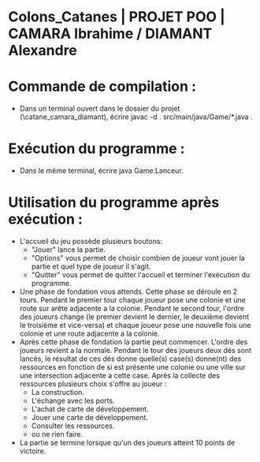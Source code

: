 # Colons_Catanes | PROJET POO | CAMARA Ibrahime / DIAMANT Alexandre

Commande de compilation :
=========================

* Dans un terminal ouvert dans le dossier du projet (\catane_camara_diamant), écrire 
javac -d . src/main/java/Game/*.java .

Exécution du programme :
========================

* Dans le même terminal, écrire java Game.Lanceur.

Utilisation du programme après exécution :
==========================================

* L'accueil du jeu possède plusieurs boutons:
    - "Jouer" lance la partie.
    - "Options" vous permet de choisir combien de joueur vont jouer la partie et quel type de joueur il s'agit.
    - "Quitter" vous permet de quitter l'accueil et terminer l'exécution du programme.
* Une phase de fondation vous attends. Cette phase se déroule en 2 tours. Pendant le premier tour chaque joueur pose une colonie et une route sur arête adjacente a la colonie. Pendant le second tour, l'ordre des joueurs change (le premier devient le dernier, le deuxième devient le troisième et vice-versa) et chaque joueur pose une nouvelle fois une colonie et une route adjacente a la colonie.
* Après cette phase de fondation la partie peut commencer. L'ordre des joueurs revient a la normale. Pendant le tour des joueurs deux dés sont lancés, le résultat de ces dés donne quelle(s) case(s) donne(nt) des ressources en fonction de si est présente une colonie ou une ville sur une intersection adjacente a cette case. 
Après la collecte des ressources plusieurs choix s'offre au joueur : 
    - La construction.
    - L'échange avec les ports.
    - L'achat de carte de développement.
    - Jouer une carte de développement.
    - Consulter les ressources.
    - ou ne rien faire.
* La partie se termine lorsque qu'un des joueurs atteint 10 points de victoire.

